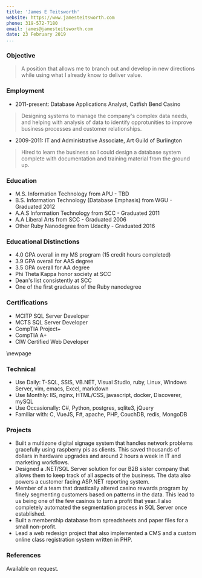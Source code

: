 ```yaml
---
title: 'James E Teitsworth'
website: https://www.jamesteitsworth.com
phone: 319-572-7180 
email: james@jamesteitsworth.com
date: 23 February 2019
...
```


### Objective

> A position that allows me to branch out and develop in new directions while using what I already know to deliver value.

### Employment 

- 2011-present: Database Applications Analyst, Catfish Bend Casino

> Designing systems to manage the company's complex data needs, and helping with analysis of data to identify opprotunities to improve business processes and customer relationships.

- 2009-2011: IT and Administrative Associate, Art Guild of Burlington

> Hired to learn the business so I could design a database system complete with documentation and training material from the ground up.

### Education 

- M.S.     Information Technology from APU - TBD
- B.S.     Information Technology (Database Emphasis) from WGU - Graduated 2012
- A.A.S    Information Technology from SCC - Graduated 2011
- A.A      Liberal Arts from SCC - Graduated 2006
- Other    Ruby Nanodegree from Udacity - Graduated 2016

### Educational Distinctions

- 4.0 GPA overall in my MS program (15 credit hours completed)
- 3.9 GPA overall for AAS degree
- 3.5 GPA overall for AA degree
- Phi Theta Kappa honor society at SCC
- Dean's list consistently at SCC
- One of the first graduates of the Ruby nanodegree

### Certifications

- MCITP SQL Server Developer
- MCTS SQL Server Developer
- CompTIA Project+
- CompTIA A+
- CIW Certified Web Developer

\newpage

### Technical

- Use Daily: T-SQL, SSIS, VB.NET, Visual Studio, ruby, Linux, Windows Server, vim, emacs, Excel, markdown
- Use Monthly: IIS, nginx, HTML/CSS, javascript, docker, Discoverer, mySQL
- Use Occasionally: C#, Python, postgres, sqlite3, jQuery
- Familiar with: C, VueJS, F#, apache, PHP, CouchDB, redis, MongoDB

### Projects

- Built a multizone digital signage system that handles network problems gracefully using raspberry pis as clients. This saved thousands of dollars in hardware upgrades and around 2 hours a week in IT and marketing workflows.
- Designed a .NET/SQL Server solution for our B2B sister company that allows them to keep track of all aspects of the business. The data also powers a customer facing ASP.NET reporting system.
- Member of a team that drastically altered casino rewards program by finely segmenting customers based on patterns in the data. This lead to us being one of the few casinos to turn a profit that year. I also completely automated the segmentation process in SQL Server once established.
- Built a membership database from spreadsheets and paper files for a small non-profit. 
- Lead a web redesign project that also implemented a CMS and a custom online class registration system written in PHP.

### References

Available on request.

